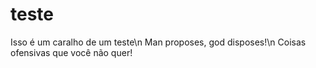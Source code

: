 # teste
Isso é um caralho de um teste\n
Man proposes, god disposes!\n
Coisas ofensivas que você não quer!
